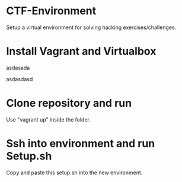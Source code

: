 # CTF-Environment
Setup a virtual environment for solving hacking exercises/challenges.

# Install Vagrant and Virtualbox
asdasada

asdasdasd

# Clone repository and run
Use "vagrant up" inside the folder.

# Ssh into environment and run Setup.sh
Copy and paste this setup.sh into the new environment.

